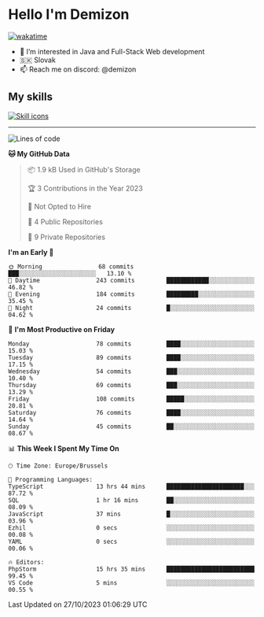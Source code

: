 # Hello I'm Demizon
[![wakatime](https://wakatime.com/badge/user/6ad1949f-d6d7-44f9-9eee-c35e54cc499b.svg)](https://wakatime.com/@6ad1949f-d6d7-44f9-9eee-c35e54cc499b)
- 👀 I’m interested in Java and Full-Stack Web development
- 🇸🇰 Slovak
- 📫 Reach me on discord: @demizon

## My skills
[![Skill icons](https://skillicons.dev/icons?i=java,js,ts,html,css,react,nextjs,tailwind,supabase,py,git,docker,linux,mysql,postgres,mongo&theme=dark)](https://github.com/Demizon3433)

---

<!--START_SECTION:waka-->
![Lines of code](https://img.shields.io/badge/From%20Hello%20World%20I%27ve%20Written-103.1%20thousand%20lines%20of%20code-blue)

**🐱 My GitHub Data** 

> 📦 1.9 kB Used in GitHub's Storage 
 > 
> 🏆 3 Contributions in the Year 2023
 > 
> 🚫 Not Opted to Hire
 > 
> 📜 4 Public Repositories 
 > 
> 🔑 9 Private Repositories 
 > 
**I'm an Early 🐤** 

```text
🌞 Morning                68 commits          ███░░░░░░░░░░░░░░░░░░░░░░   13.10 % 
🌆 Daytime                243 commits         ████████████░░░░░░░░░░░░░   46.82 % 
🌃 Evening                184 commits         █████████░░░░░░░░░░░░░░░░   35.45 % 
🌙 Night                  24 commits          █░░░░░░░░░░░░░░░░░░░░░░░░   04.62 % 
```
📅 **I'm Most Productive on Friday** 

```text
Monday                   78 commits          ████░░░░░░░░░░░░░░░░░░░░░   15.03 % 
Tuesday                  89 commits          ████░░░░░░░░░░░░░░░░░░░░░   17.15 % 
Wednesday                54 commits          ███░░░░░░░░░░░░░░░░░░░░░░   10.40 % 
Thursday                 69 commits          ███░░░░░░░░░░░░░░░░░░░░░░   13.29 % 
Friday                   108 commits         █████░░░░░░░░░░░░░░░░░░░░   20.81 % 
Saturday                 76 commits          ████░░░░░░░░░░░░░░░░░░░░░   14.64 % 
Sunday                   45 commits          ██░░░░░░░░░░░░░░░░░░░░░░░   08.67 % 
```


📊 **This Week I Spent My Time On** 

```text
🕑︎ Time Zone: Europe/Brussels

💬 Programming Languages: 
TypeScript               13 hrs 44 mins      ██████████████████████░░░   87.72 % 
SQL                      1 hr 16 mins        ██░░░░░░░░░░░░░░░░░░░░░░░   08.09 % 
JavaScript               37 mins             █░░░░░░░░░░░░░░░░░░░░░░░░   03.96 % 
Ezhil                    0 secs              ░░░░░░░░░░░░░░░░░░░░░░░░░   00.08 % 
YAML                     0 secs              ░░░░░░░░░░░░░░░░░░░░░░░░░   00.06 % 

🔥 Editors: 
PhpStorm                 15 hrs 35 mins      █████████████████████████   99.45 % 
VS Code                  5 mins              ░░░░░░░░░░░░░░░░░░░░░░░░░   00.55 % 
```


 Last Updated on 27/10/2023 01:06:29 UTC
<!--END_SECTION:waka-->
